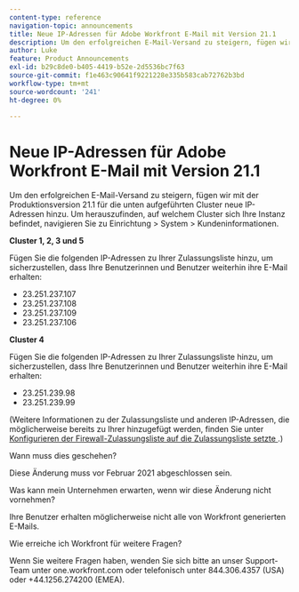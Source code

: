 ```yaml
---
content-type: reference
navigation-topic: announcements
title: Neue IP-Adressen für Adobe Workfront E-Mail mit Version 21.1
description: Um den erfolgreichen E-Mail-Versand zu steigern, fügen wir mit der Produktionsversion 21.1 für die unten aufgeführten Cluster neue IP-Adressen hinzu. Um herauszufinden, auf welchem Cluster sich Ihre Instanz befindet, navigieren Sie zu Einrichten &gt; System &gt; Kundeninformationen.
author: Luke
feature: Product Announcements
exl-id: b29c8de0-b405-4419-b52e-2d5536bc7f63
source-git-commit: f1e463c90641f9221228e335b583cab72762b3bd
workflow-type: tm+mt
source-wordcount: '241'
ht-degree: 0%

---
```


# Neue IP-Adressen für Adobe Workfront E-Mail mit Version 21.1

Um den erfolgreichen E-Mail-Versand zu steigern, fügen wir mit der Produktionsversion 21.1 für die unten aufgeführten Cluster neue IP-Adressen hinzu. Um herauszufinden, auf welchem Cluster sich Ihre Instanz befindet, navigieren Sie zu Einrichtung > System > Kundeninformationen.

**Cluster 1, 2, 3 und 5**

Fügen Sie die folgenden IP-Adressen zu Ihrer Zulassungsliste hinzu, um sicherzustellen, dass Ihre Benutzerinnen und Benutzer weiterhin ihre E-Mail erhalten:

* 23.251.237.107
* 23.251.237.108
* 23.251.237.109
* 23.251.237.106

**Cluster 4**

Fügen Sie die folgenden IP-Adressen zu Ihrer Zulassungsliste hinzu, um sicherzustellen, dass Ihre Benutzerinnen und Benutzer weiterhin ihre E-Mail erhalten:

* 23.251.239.98
* 23.251.239.99

(Weitere Informationen zu der Zulassungsliste und anderen IP-Adressen, die möglicherweise bereits zu Ihrer hinzugefügt werden, finden Sie unter [Konfigurieren der Firewall-Zulassungsliste auf die Zulassungsliste setzte ](../../../administration-and-setup/get-started-wf-administration/configure-your-firewall.md).)

Wann muss dies geschehen?

Diese Änderung muss vor Februar 2021 abgeschlossen sein.

Was kann mein Unternehmen erwarten, wenn wir diese Änderung nicht vornehmen?

Ihre Benutzer erhalten möglicherweise nicht alle von Workfront generierten E-Mails.

Wie erreiche ich Workfront für weitere Fragen?

Wenn Sie weitere Fragen haben, wenden Sie sich bitte an unser Support-Team unter one.workfront.com oder telefonisch unter 844.306.4357 (USA) oder +44.1256.274200 (EMEA).
